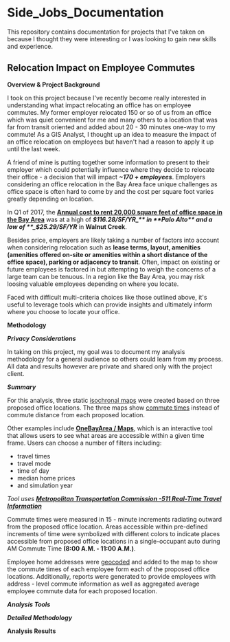 # Side_Jobs_Documentation
This repository contains documentation for projects that I've taken on because I thought they were interesting or I was looking to gain new skills and experience.

## Relocation Impact on Employee Commutes
**Overview & Project Background**

I took on this project because I've recently become really interested in understanding what impact relocating an office has on employee commutes. My former employer relocated 150 or so of us from an office which was quiet convenient for me and many others to a location that was far from transit oriented and added about 20 - 30 minutes one-way to my commute! As a GIS Analyst, I thought up an idea to measure the impact of an office relocation on employees but haven't had a reason to apply it up until the last week.

A friend of mine is putting together some information to present to their employer which could potentially influence where they decide to relocate their office - a decision that will impact **_~170 + employees_**. Employers considering an office relocation in the Bay Area face unique challenges as office space is often hard to come by and the cost per square foot varies greatly depending on location.

In Q1 of 2017, the [**Annual cost to rent 20,000 square feet of office space in the Bay Area**](http://image-store.slidesharecdn.com/bb2f8eef-f098-402f-8611-205224c4cfd8-original.png) was at a high of **_$116.28/SF/YR_** in **Palo Alto** and a low of **_$25.29/SF/YR_** in **Walnut Creek**.

Besides price, employers are likely taking a number of factors into account when considering relocation such as **lease terms, layout, amenities (amenities offered on-site or amenities within a short distance of the office space), parking or adjacency to transit**. Often, impact on existing or future employees is factored in  but attempting to weigh the concerns of a large team can be tenuous. In a region like the Bay Area, you may risk loosing valuable employees depending on where you locate.

Faced with difficult multi-criteria choices like those outlined above, it's useful to leverage tools which can provide insights and ultimately inform where you choose to locate your office.

**Methodology**

***Privacy Considerations***

In taking on this project, my goal was to document my analysis methodology for a general audience so others could learn from my process. All data and results however are private and shared only with the project client.

***Summary***

For this analysis, three static [isochronal maps](http://wiki.openstreetmap.org/wiki/Isochrone) were created based on three proposed office locations. The three maps show [commute times](https://en.wikipedia.org/wiki/Isochrone_map#/media/File:Drive_time_isochrones_airports_northern_Finland.png) instead of commute distance from each proposed location.

Other examples include [**OneBayArea / Maps**](http://maps.onebayarea.org/travel_housing/#origin=375+Beale+St,+SF,+CA&mode=da&time=AM&scenario=2010&xyz=9.00/37.7880/-122.3915), which is an interactive tool that allows users to see what areas are accessible within a given time frame. Users can choose a number of filters including:
- travel times
- travel mode
- time of day
- median home prices
- and simulation year

_Tool uses [**Metropolitan Transportation Commission -511 Real-Time Travel Information**](http://511.org/)_

Commute times were measured in 15 - minute increments radiating outward from the proposed office location. Areas accessible within pre-defined increments of time were symbolized with different colors to indicate places accessible from proposed office locations in a single-occupant auto during AM Commute Time **(8:00 A.M. - 11:00 A.M.)**.

Employee home addresses were [geocoded](https://en.wikipedia.org/wiki/Geocoding) and added to the map to show the commute times of each employee form each of the proposed office locations. Additionally, reports were generated to provide employees with address - level commute information as well as aggregated average employee commute data for each proposed location.

***Analysis Tools***

***Detailed Methodology***

**Analysis Results**







